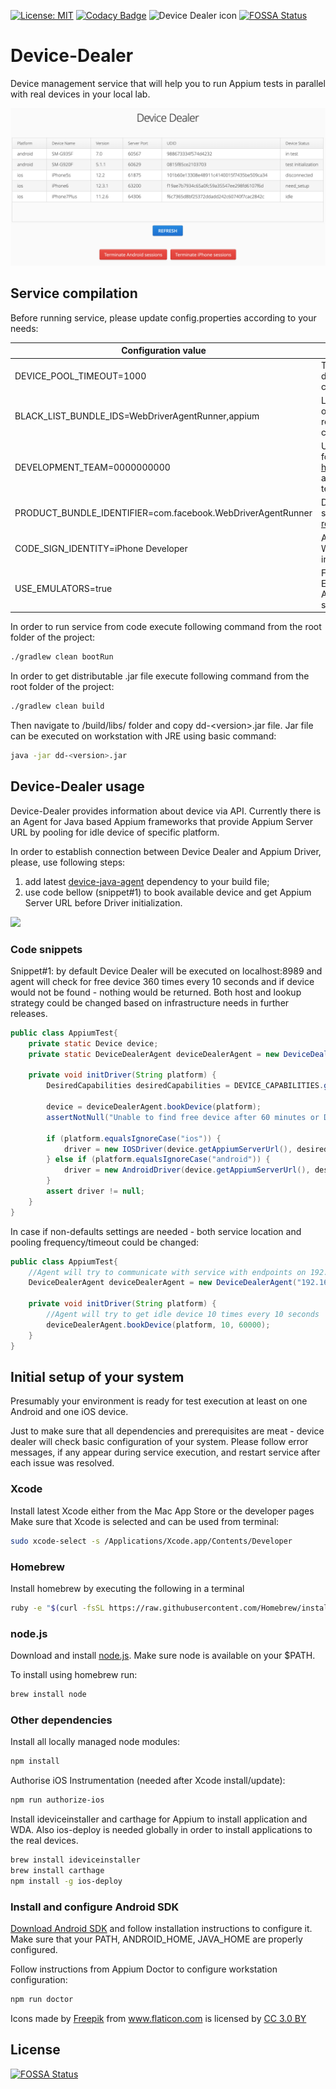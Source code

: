 [![License: MIT](https://img.shields.io/badge/License-MIT-yellow.svg)](https://opensource.org/licenses/MIT) [![Codacy Badge](https://api.codacy.com/project/badge/Grade/1da616b4ab1e4bce8e661925c19fd6cb)](https://www.codacy.com/app/chubej/Device-Dealer?utm_source=github.com&amp;utm_medium=referral&amp;utm_content=ochubey/Device-Dealer&amp;utm_campaign=Badge_Grade)
![Device Dealer icon](https://raw.githubusercontent.com/ochubey/Device-Dealer/master/src/main/resources/device_dealer.png)
[![FOSSA Status](https://app.fossa.io/api/projects/git%2Bgithub.com%2Fochubey%2FDevice-Dealer.svg?type=shield)](https://app.fossa.io/projects/git%2Bgithub.com%2Fochubey%2FDevice-Dealer?ref=badge_shield)
# Device-Dealer
Device management service that will help you to run Appium tests in parallel with real devices in your local lab.

![Device Dealer example screenshot](https://raw.githubusercontent.com/ochubey/Device-Dealer/master/src/main/resources/dd_example_screen.png)

## Service compilation
Before running service, please update config.properties according to your needs:

| Configuration value | Purpose |
| --- | --- |
|DEVICE_POOL_TIMEOUT=1000 | Time in milliseconds to check if device execution state has been changed |
|BLACK_LIST_BUNDLE_IDS=WebDriverAgentRunner,appium| List of comma separated bundle ids of application that need to be removed from the device after it was connected to service |
|DEVELOPMENT_TEAM=0000000000| Unique id of your team that could be found on https://developer.apple.com/account and needed for execution of Appium tests on real iOS devices. [read more].|
|PRODUCT_BUNDLE_IDENTIFIER=com.facebook.WebDriverAgentRunner| Default value of WDA bundle. In some cases need to be updated. [read more].|
|CODE_SIGN_IDENTITY=iPhone Developer| Another option that needed for WebDriverAgentRunner to be installed on iOS devices. [read more].|
|USE_EMULATORS=true | Flag will tell service if Android Emulators should be ignored during Android devices search in your system.|

In order to run service from code execute following command from the root folder of the project:
```sh 
./gradlew clean bootRun
``` 

In order to get distributable .jar file execute following command from the root folder of the project:
```sh
./gradlew clean build
```
Then navigate to /build/libs/ folder and copy dd-\<version>.jar file. Jar file can be executed on workstation with JRE using basic command:
```bash
java -jar dd-<version>.jar
```
## Device-Dealer usage
Device-Dealer provides information about device via API. Currently there is an Agent for Java based Appium frameworks that provide Appium Server URL by pooling for idle device of specific platform.

In order to establish connection between Device Dealer and Appium Driver, please, use following steps:
1. add latest [device-java-agent] dependency to your build file;
2. use code bellow (snippet#1) to book available device and get Appium Server URL before Driver initialization.

 [![](https://jitpack.io/v/org.bitbucket.ochubey/device-java-agent.svg)](https://jitpack.io/#org.bitbucket.ochubey/device-java-agent)

### Code snippets
Snippet#1: by default Device Dealer will be executed on localhost:8989 and agent will check for free device 360 times every 10 seconds and if device would not be found - nothing would be returned.
Both host and lookup strategy could be changed based on infrastructure needs in further releases.

```java
public class AppiumTest{
    private static Device device;
    private static DeviceDealerAgent deviceDealerAgent = new DeviceDealerAgent();
    
    private void initDriver(String platform) {
        DesiredCapabilities desiredCapabilities = DEVICE_CAPABILITIES.getDesiredCapabilities();
        
        device = deviceDealerAgent.bookDevice(platform);
        assertNotNull("Unable to find free device after 60 minutes or Device Dealer is unreachable", device);
    
        if (platform.equalsIgnoreCase("ios")) {
            driver = new IOSDriver(device.getAppiumServerUrl(), desiredCapabilities) {};
        } else if (platform.equalsIgnoreCase("android")) {
            driver = new AndroidDriver(device.getAppiumServerUrl(), desiredCapabilities) {};
        }
        assert driver != null;
    }
}
```

In case if non-defaults settings are needed - both service location and pooling frequency/timeout could be changed:
```java
public class AppiumTest{
    //Agent will try to communicate with service with endpoints on 192.168.1.1:9999
    DeviceDealerAgent deviceDealerAgent = new DeviceDealerAgent("192.168.1.1", 9999);
    
    private void initDriver(String platform) {
        //Agent will try to get idle device 10 times every 10 seconds
        deviceDealerAgent.bookDevice(platform, 10, 60000);
    }
}
``` 

## Initial setup of your system
Presumably your environment is ready for test execution at least on one Android and one iOS device.

Just to make sure that all dependencies and prerequisites are meat - device dealer will check basic configuration of your system. Please follow error messages, if any appear during service execution, and restart service after each issue was resolved.  

### Xcode
Install latest Xcode either from the Mac App Store or the developer pages
Make sure that Xcode is selected and can be used from terminal:
```sh
sudo xcode-select -s /Applications/Xcode.app/Contents/Developer
```
### Homebrew
Install homebrew by executing the following in a terminal
```sh
ruby -e "$(curl -fsSL https://raw.githubusercontent.com/Homebrew/install/master/install)"
```
### node.js
Download and install [node.js]. Make sure node is available on your $PATH.

To install using homebrew run:
```sh
brew install node
```
### Other dependencies
Install all locally managed node modules:
```sh
npm install
```
Authorise iOS Instrumentation (needed after Xcode install/update):
```sh
npm run authorize-ios
```
Install ideviceinstaller and carthage for Appium to install application and WDA. Also ios-deploy is needed globally in order to install applications to the real devices.
```sh
brew install ideviceinstaller
brew install carthage
npm install -g ios-deploy
```
### Install and configure Android SDK
[Download Android SDK] and follow installation instructions to configure it.
Make sure that your PATH, ANDROID_HOME, JAVA_HOME are properly configured.

Follow instructions from Appium Doctor to configure workstation configuration:
```sh
npm run doctor
```

<div>Icons made by <a href="http://www.freepik.com" title="Freepik">Freepik</a> from <a href="https://www.flaticon.com/" title="Flaticon">www.flaticon.com</a> is licensed by <a href="http://creativecommons.org/licenses/by/3.0/" title="Creative Commons BY 3.0" target="_blank">CC 3.0 BY</a></div>

[node.js]:http://nodejs.org/download/
[Download Android SDK]:http://developer.android.com/sdk/installing/index.html
[device-java-agent]:https://jitpack.io/#org.bitbucket.ochubey/device-java-agent
[read more]:http://appium.io/docs/en/drivers/ios-xcuitest-real-devices/


## License
[![FOSSA Status](https://app.fossa.io/api/projects/git%2Bgithub.com%2Fochubey%2FDevice-Dealer.svg?type=large)](https://app.fossa.io/projects/git%2Bgithub.com%2Fochubey%2FDevice-Dealer?ref=badge_large)
